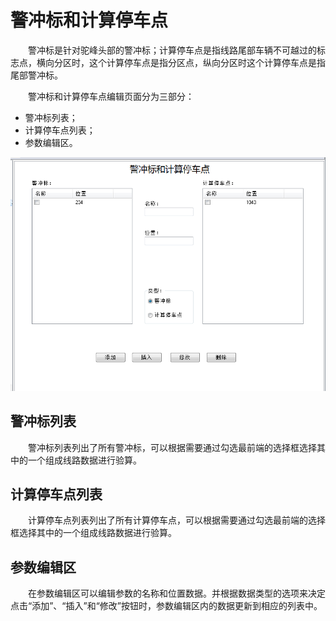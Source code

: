 # 警冲标和计算停车点

&emsp;&emsp;警冲标是针对驼峰头部的警冲标；计算停车点是指线路尾部车辆不可越过的标志点，横向分区时，这个计算停车点是指分区点，纵向分区时这个计算停车点是指尾部警冲标。

&emsp;&emsp;警冲标和计算停车点编辑页面分为三部分：

- 警冲标列表；
- 计算停车点列表；
- 参数编辑区。

![警冲标和计算停车点编辑页面图](WarningMakeEdit.png)

## 警冲标列表

&emsp;&emsp;警冲标列表列出了所有警冲标，可以根据需要通过勾选最前端的选择框选择其中的一个组成线路数据进行验算。

## 计算停车点列表

&emsp;&emsp;计算停车点列表列出了所有计算停车点，可以根据需要通过勾选最前端的选择框选择其中的一个组成线路数据进行验算。

## 参数编辑区

&emsp;&emsp;在参数编辑区可以编辑参数的名称和位置数据。并根据数据类型的选项来决定点击“添加”、“插入”和“修改”按钮时，参数编辑区内的数据更新到相应的列表中。
